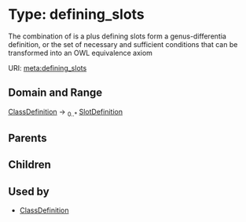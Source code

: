 
# Type: defining_slots


The combination of is a plus defining slots form a genus-differentia definition, or the set of necessary and sufficient conditions that can be transformed into an OWL equivalence axiom

URI: [meta:defining_slots](https://w3id.org/biolink/biolinkml/meta/defining_slots)


## Domain and Range

[ClassDefinition](ClassDefinition.md) ->  <sub>0..*</sub> [SlotDefinition](SlotDefinition.md)

## Parents


## Children


## Used by

 * [ClassDefinition](ClassDefinition.md)
